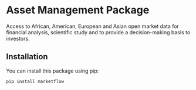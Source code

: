 # Asset Management Package

Access to African, American, European and Asian open market data for financial analysis, scientific study and to provide a decision-making basis to investors.

## Installation

You can install this package using pip:

```bash
pip install marketflow
